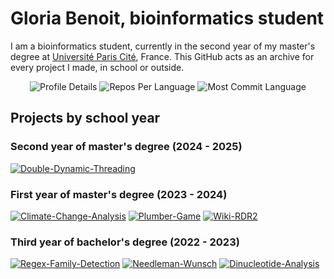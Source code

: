 # Gloria Benoit, bioinformatics student

I am a bioinformatics student, currently in the second year of my master's degree at [Université Paris Cité](https://u-paris.fr/en/), France. This GitHub acts as an archive for every project I made, in school or outside.

<p align="center">
  <img src="http://github-profile-summary-cards.vercel.app/api/cards/profile-details?username=gloriabenoit&theme=moltack" alt="Profile Details">
  <img src="http://github-profile-summary-cards.vercel.app/api/cards/repos-per-language?username=gloriabenoit&theme=moltack" alt="Repos Per Language">
  <img src="http://github-profile-summary-cards.vercel.app/api/cards/most-commit-language?username=gloriabenoit&theme=moltack" alt="Most Commit Language">
</p>

## Projects by school year

### Second year of master's degree (2024 - 2025)

[![Double-Dynamic-Threading](https://github-readme-stats.vercel.app/api/pin/?username=gloriabenoit&repo=Double-Dynamic-Threading)](https://github.com/gloriabenoit/Double-Dynamic-Threading)

### First year of master's degree (2023 - 2024)

[![Climate-Change-Analysis](https://github-readme-stats.vercel.app/api/pin/?username=gloriabenoit&repo=Climate-Change-Analysis)](https://github.com/gloriabenoit/Climate-Change-Analysis)
[![Plumber-Game](https://github-readme-stats.vercel.app/api/pin/?username=gloriabenoit&repo=Plumber-Game)](https://github.com/gloriabenoit/Plumber-Game)
[![Wiki-RDR2](https://github-readme-stats.vercel.app/api/pin/?username=gloriabenoit&repo=Wiki-RDR2)](https://github.com/gloriabenoit/Wiki-RDR2)

### Third year of bachelor's degree (2022 - 2023)

[![Regex-Family-Detection](https://github-readme-stats.vercel.app/api/pin/?username=gloriabenoit&repo=Regex-Family-Detection)](https://github.com/gloriabenoit/Regex-Family-Detection)
[![Needleman-Wunsch](https://github-readme-stats.vercel.app/api/pin/?username=gloriabenoit&repo=Needleman-Wunsch)](https://github.com/gloriabenoit/Needleman-Wunsch)
[![Dinucleotide-Analysis](https://github-readme-stats.vercel.app/api/pin/?username=gloriabenoit&repo=Dinucleotide-Analysis)](https://github.com/gloriabenoit/Dinucleotide-Analysis)
